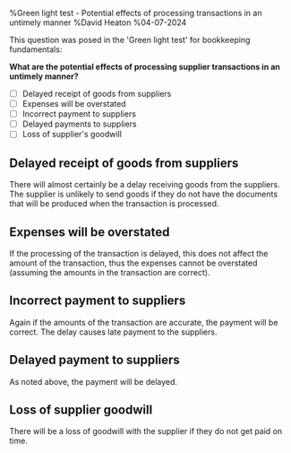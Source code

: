 %Green light test - Potential effects of processing transactions in an untimely manner
%David Heaton
%04-07-2024

This question was posed in the 'Green light test' for bookkeeping fundamentals:  

**What are the potential effects of processing supplier transactions in an
untimely manner?**  

- [ ] Delayed receipt of goods from suppliers
- [ ] Expenses will be overstated
- [ ] Incorrect payment to suppliers
- [ ] Delayed payments to suppliers
- [ ] Loss of supplier's goodwill

## **Delayed receipt of goods from suppliers**

There will almost certainly be a delay receiving goods from the suppliers. The
supplier is unlikely to send goods if they do not have the documents that will
be produced when the transaction is processed.

## **Expenses will be overstated**

If the processing of the transaction is delayed, this does not affect the amount
of the transaction, thus the expenses cannot be overstated (assuming the amounts
in the transaction are correct).

## **Incorrect payment to suppliers**

Again if the amounts of the transaction are accurate, the payment will be
correct. The delay causes late payment to the suppliers.

## **Delayed payment to suppliers**

As noted above, the payment will be delayed.

## **Loss of supplier goodwill**

There will be a loss of goodwill with the supplier if they do not get paid on
time.

